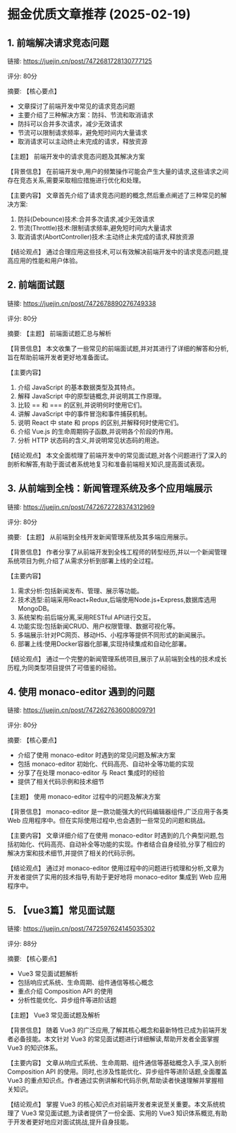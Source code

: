 # 掘金优质文章推荐 (2025-02-19)


## 1. 前端解决请求竞态问题

链接: https://juejin.cn/post/7472681728130777125

评分: 80分

摘要: 【核心要点】
- 文章探讨了前端开发中常见的请求竞态问题
- 主要介绍了三种解决方案：防抖、节流和取消请求
- 防抖可以合并多次请求，减少无效请求
- 节流可以限制请求频率，避免短时间内大量请求
- 取消请求可以主动终止未完成的请求，释放资源

【主题】
前端开发中的请求竞态问题及其解决方案

【背景信息】
在前端开发中,用户的频繁操作可能会产生大量的请求,这些请求之间存在竞态关系,需要采取相应措施进行优化和处理。

【主要内容】
文章首先介绍了请求竞态问题的概念,然后重点阐述了三种常见的解决方案:
1. 防抖(Debounce)技术:合并多次请求,减少无效请求
2. 节流(Throttle)技术:限制请求频率,避免短时间内大量请求
3. 取消请求(AbortController)技术:主动终止未完成的请求,释放资源

【结论观点】
通过合理应用这些技术,可以有效解决前端开发中的请求竞态问题,提高应用的性能和用户体验。


## 2. 前端面试题

链接: https://juejin.cn/post/7472678890276749338

评分: 80分

摘要: 【主题】
前端面试题汇总与解析

【背景信息】
本文收集了一些常见的前端面试题,并对其进行了详细的解答和分析,旨在帮助前端开发者更好地准备面试。

【主要内容】
1. 介绍 JavaScript 的基本数据类型及其特点。
2. 解释 JavaScript 中的原型链概念,并说明其工作原理。
3. 比较 == 和 === 的区别,并说明何时使用它们。
4. 讲解 JavaScript 中的事件冒泡和事件捕获机制。
5. 说明 React 中 state 和 props 的区别,并解释何时使用它们。
6. 介绍 Vue.js 的生命周期钩子函数,并说明各个阶段的作用。
7. 分析 HTTP 状态码的含义,并说明常见状态码的用途。

【结论观点】
本文全面梳理了前端开发中的常见面试题,对各个问题进行了深入的剖析和解答,有助于面试者系统地复习和准备前端相关知识,提高面试表现。


## 3. 从前端到全栈：新闻管理系统及多个应用端展示

链接: https://juejin.cn/post/7472672728374312969

评分: 80分

摘要: 【主题】
从前端到全栈开发新闻管理系统及其多端应用展示。

【背景信息】
作者分享了从前端开发到全栈工程师的转型经历,并以一个新闻管理系统项目为例,介绍了从需求分析到部署上线的全过程。

【主要内容】
1. 需求分析:包括新闻发布、管理、展示等功能。
2. 技术选型:前端采用React+Redux,后端使用Node.js+Express,数据库选用MongoDB。
3. 系统架构:前后端分离,采用RESTful API进行交互。
4. 功能实现:包括新闻CRUD、用户权限管理、数据可视化等。
5. 多端展示:针对PC网页、移动H5、小程序等提供不同形式的新闻展示。
6. 部署上线:使用Docker容器化部署,实现持续集成和自动化部署。

【结论观点】
通过一个完整的新闻管理系统项目,展示了从前端到全栈的技术成长历程,为同类型项目提供了可借鉴的经验。


## 4. 使用 monaco-editor 遇到的问题

链接: https://juejin.cn/post/7472627636008009791

评分: 80分

摘要: 【核心要点】
- 介绍了使用 monaco-editor 时遇到的常见问题及解决方案
- 包括 monaco-editor 初始化、代码高亮、自动补全等功能的实现
- 分享了在处理 monaco-editor 与 React 集成时的经验
- 提供了相关代码示例和技术细节

【主题】
使用 monaco-editor 过程中的问题及解决方案

【背景信息】
monaco-editor 是一款功能强大的代码编辑器组件,广泛应用于各类 Web 应用程序中。但在实际使用过程中,也会遇到一些常见的问题和挑战。

【主要内容】
文章详细介绍了在使用 monaco-editor 时遇到的几个典型问题,包括初始化、代码高亮、自动补全等功能的实现。作者结合自身经验,分享了相应的解决方案和技术细节,并提供了相关的代码示例。

【结论观点】
通过对 monaco-editor 使用过程中的问题进行梳理和分析,文章为开发者提供了实用的技术指导,有助于更好地将 monaco-editor 集成到 Web 应用程序中。


## 5. 【vue3篇】常见面试题

链接: https://juejin.cn/post/7472597624145035302

评分: 88分

摘要: 【核心要点】
- Vue3 常见面试题解析
- 包括响应式系统、生命周期、组件通信等核心概念
- 重点介绍 Composition API 的使用
- 分析性能优化、异步组件等进阶话题

【主题】
Vue3 常见面试题及解析

【背景信息】
随着 Vue3 的广泛应用,了解其核心概念和最新特性已成为前端开发者必备技能。本文针对 Vue3 的常见面试题进行详细解读,帮助开发者全面掌握 Vue3 的知识体系。

【主要内容】
文章从响应式系统、生命周期、组件通信等基础概念入手,深入剖析 Composition API 的使用。同时,也涉及性能优化、异步组件等进阶话题,全面覆盖 Vue3 的重点知识点。作者通过实例讲解和代码示例,帮助读者快速理解并掌握相关知识。

【结论观点】
掌握 Vue3 的核心知识点对前端开发者来说至关重要。本文系统梳理了 Vue3 常见面试题,为读者提供了一份全面、实用的 Vue3 知识体系概览,有助于开发者更好地应对面试挑战,提升自身技能。
